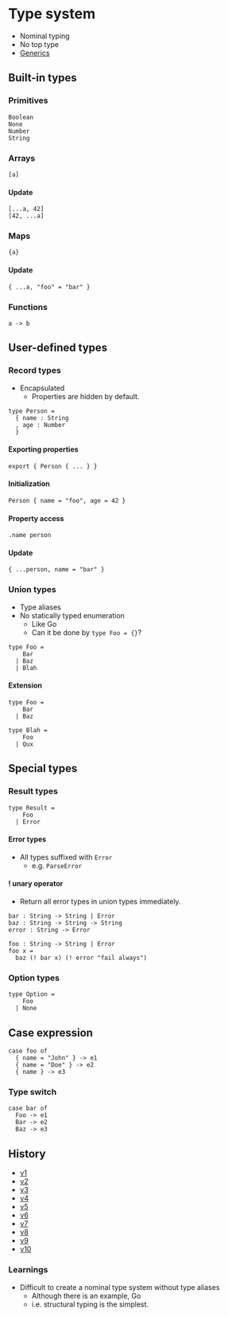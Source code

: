 # Type system

- Nominal typing
- No top type
- [Generics](generics.md)

## Built-in types

### Primitives

```
Boolean
None
Number
String
```

### Arrays

```
[a]
```

#### Update

```
[...a, 42]
[42, ...a]
```

### Maps

```
{a}
```

#### Update

```
{ ...a, "foo" = "bar" }
```

### Functions

```
a -> b
```

## User-defined types

### Record types

- Encapsulated
  - Properties are hidden by default.

```
type Person =
  { name : String
  , age : Number
  }
```

#### Exporting properties

```
export { Person { ... } }
```

#### Initialization

```
Person { name = "foo", age = 42 }
```

#### Property access

```
.name person
```

#### Update

```
{ ...person, name = "bar" }
```

### Union types

- Type aliases
- No statically typed enumeration
  - Like Go
  - Can it be done by `type Foo = {}`?

```
type Foo =
    Bar
  | Baz
  | Blah
```

#### Extension

```
type Foo =
    Bar
  | Baz

type Blah =
    Foo
  | Qux
```

## Special types

### Result types

```
type Result =
    Foo
  | Error
```

#### Error types

- All types suffixed with `Error`
  - e.g. `ParseError`

#### ! unary operator

- Return all error types in union types immediately.

```
bar : String -> String | Error
baz : String -> String -> String
error : String -> Error

foo : String -> String | Error
foo x =
  baz (! bar x) (! error "fail always")
```

### Option types

```
type Option =
    Foo
  | None
```

## Case expression

```
case foo of
  { name = "John" } -> e1
  { name = "Doe" } -> e2
  { name } -> e3
```

### Type switch

```
case bar of
  Foo -> e1
  Bar -> e2
  Baz -> e3
```

## History

- [v1](v1.md)
- [v2](v2.md)
- [v3](v3.md)
- [v4](v4.md)
- [v5](v5.md)
- [v6](v6.md)
- [v7](v7.md)
- [v8](v8.md)
- [v9](v9.md)
- [v10](v10.md)

### Learnings

- Difficult to create a nominal type system without type aliases
  - Although there is an example, Go
  - i.e. structural typing is the simplest.
